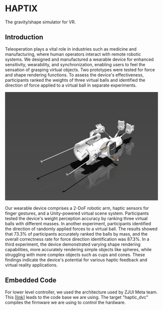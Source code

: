# HAPTIX
The gravity/shape simulator for VR.
## Introduction
Teleoperation plays a vital role in industries such as medicine and manufacturing, where human operators interact with remote robotic systems. We designed and manufactured a wearable device for enhanced sensitivity, wearability, and synchronization, enabling users to feel the sensation of grasping virtual objects. Two prototypes were tested for force and shape rendering functions. To assess the device's effectiveness, participants ranked the weights of three virtual balls and identified the direction of force applied to a virtual ball in separate experiments.

![Mechanical Design](/imgs/static_assembly.JPG)

Our wearable device comprises a 2-DoF robotic arm, haptic sensors for finger gestures, and a Unity-powered virtual scene system. Participants tested the device's weight perception accuracy by ranking three virtual balls with different masses. In another experiment, participants identified the direction of randomly applied forces to a virtual ball. The results showed that 73.3\% of participants accurately ranked the balls by mass, and the overall correctness rate for force direction identification was 87.3\%. In a third experiment, the device demonstrated varying shape rendering capabilities, more accurately rendering simple objects like spheres, while struggling with more complex objects such as cups and cones. These findings indicate the device's potential for various haptic feedback and virtual reality applications.

## Embedded Code
For lower level controller, we used the architecture used by ZJUI Meta team. This [[link](https://github.com/QuokeCola/stm32_meta_embedded)] leads to the code base we are using. The target "haptic_dvc" compiles the firmware we are using to control the hardware.
